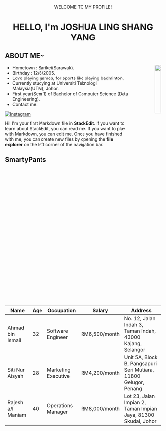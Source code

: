 <p align="center">WELCOME TO MY PROFILE!</p>
<h1 align="center">HELLO, I'm JOSHUA LING SHANG YANG</h1>

## ABOUT ME~
<div align="right">
<img src="https://github.com/user-attachments/assets/4db0450e-9b82-4cb2-8949-6c5ab2d7ecf5" align="right" style="width: 20%" />
</div>

- Hometown : Sarikei(Sarawak).
- Birthday : 12/6/2005.
- Love playing games, for sports like playing badminton.
- Currently studying at Universiti Teknologi Malaysia(UTM), Johor.
- First year(Sem 1) of Bachelor of Computer Science (Data Engineering).
- Contact me:<a href="https://www.instagram.com/joshualsy05/" target="_blank">
<img src="https://img.shields.io/badge/-Instagram-E4405F?logo=instagram&logoColor=white&style=for-the-badge" alt="Instagram">
</a>

Hi! I'm your first Markdown file in **StackEdit**. If you want to learn about StackEdit, you can read me. If you want to play with Markdown, you can edit me. Once you have finished with me, you can create new files by opening the **file explorer** on the left corner of the navigation bar.


## SmartyPants

| Name               | Age | Occupation          | Salary      | Address                                      |
|--------------------|-----|---------------------|-------------|----------------------------------------------|
| Ahmad bin Ismail   | 32  | Software Engineer   | RM6,500/month | No. 12, Jalan Indah 3, Taman Indah, 43000 Kajang, Selangor |
| Siti Nur Aisyah    | 28  | Marketing Executive | RM4,200/month | Unit 5A, Block B, Pangsapuri Seri Mutiara, 11800 Gelugor, Penang |
| Rajesh a/l Maniam  | 40  | Operations Manager  | RM8,000/month | Lot 23, Jalan Impian 2, Taman Impian Jaya, 81300 Skudai, Johor |
